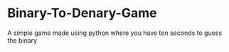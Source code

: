 # Binary-To-Denary-Game
A simple game made using python where you have ten seconds to guess the binary

